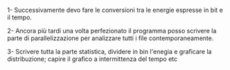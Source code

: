 1- Successivamente devo fare le conversioni tra le energie espresse in bit e il tempo.

2- Ancora più tardi una volta perfezionato il programma posso scrivere la parte di parallelizzazione per analizzare tutti i file contemporaneamente.

3- Scrivere tutta la parte statistica, dividere in bin l'enegia e graficare la distribuzione; capire il grafico a intermittenza del tempo etc 

